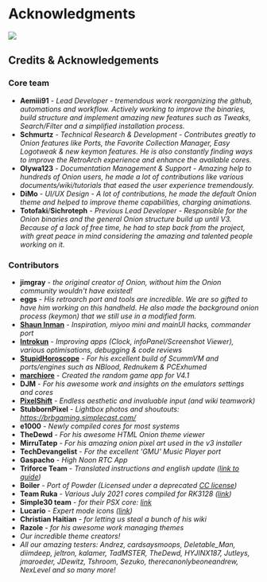 # Acknowledgments

![](https://user-images.githubusercontent.com/98862735/179129117-5343b6d6-f4c7-4ae2-8ceb-a93aae65a90f.png)

## Credits & Acknowledgements

### Core team

- **Aemiii91** - *Lead Developer - tremendous work reorganizing the github, automations and workflow. Actively working to improve the binaries, build structure and implement amazing new features such as Tweaks, Search/Filter and a simplified installation process.*
- **Schmurtz** - *Technical Research & Development - Contributes greatly to Onion features like Ports, the Favorite Collection Manager, Easy Logotweak & new keymon features. He is also constantly finding ways to improve the RetroArch experience and enhance the available cores.*
- **Olywa123** - *Documentation Management & Support - Amazing help to hundreds of Onion users, he made a lot of contributions like various documents/wiki/tutorials that eased the user experience tremendously.*
- **DiMo** - *UI/UX Design - A lot of contributions, he made the default Onion theme and helped to improve theme capabilities, charging animations.*
- **Totofaki**/**Sichroteph** - *Previous Lead Developer - Responsible for the Onion binaries and the general Onion structure build up until V3. Because of a lack of free time, he had to step back from the project, with great peace in mind considering the amazing and talented people working on it.*

### Contributors
- **jimgray** - *the original creator of Onion, without him the Onion community wouldn't have existed!*
- **eggs** - *His retroarch port and tools are incredible. We are so gifted to have him working on this handheld. He also made the background onion process (keymon) that we still use in a modified form.*
- **[Shaun Inman](http://shauninman.com/)** - *Inspiration, miyoo mini and mainUI hacks, commander port*
- **[Introkun](https://github.com/introkun)** - *Improving apps (Clock, infoPanel/Screenshot Viewer), various optimisations, debugging & code reviews*
- **[StupidHoroscope](https://github.com/StupidHoroscope)** - *For his excellent build of ScummVM and ports/engines such as NBlood, Rednukem & PCExhumed*
- **[marchiore](https://github.com/marchiore)** - *Created the random game app for V4.1*
- **DJM** - *For his awesome work and insights on the emulators settings and cores*
- **[PixelShift](https://discord.com/users/725161245048832003)** - *Endless aesthetic and invaluable input (and wiki teamwork)*
- **StubbornPixel** - *Lightbox photos and shoutouts: https://brbgaming.simplecast.com/*
- **e1000** - *Newly compiled cores for most systems*
- **TheDewd** - *For his awesome HTML Onion theme viewer*
- **MirruTatep** - *For his amazing onion pixel art used in the v3 installer*
- **TechDevangelist** - *For the excellent 'GMU' Music Player port*
- **Gaspacho** - *High Noon RTC App*
- **Triforce Team** - *Translated instructions and english update ([link to guide](https://github.com/TriForceX/MiyooCFW/wiki/Miyoo-Mini#firmware-update-guide))*
- **Boiler** - *Port of Powder (Licensed under a deprecated [CC license](https://creativecommons.org/licenses/sampling+/1.0/))*
- **Team Ruka** - *Various July 2021 cores compiled for RK3128 ([link](https://github.com/Ruka-CFW/rk3128-cfw))*
- **Simple30 team** - *for their PSX core: [link](https://retrogamecorps.com/2021/02/13/introducing-simple30-an-optimized-pocketgo-s30-firmware/#BIOS)*
- **Lucario** - *Expert mode icons ([link](https://github.com/DogWav3/Lucario_libretro_Miyoo_icons))*
- **Christian Haitian** - *for letting us steal a bunch of his wiki*
- **Razole** - *for his awesome work managing themes*
- *Our incredible theme creators!*
- *All our amazing testers: Andrez, cardsaysmoops, Deletable_Man, diimdeep, jeltron, kalamer, TadMSTER, TheDewd, HYJINX187, Jutleys, jmaroeder, JDewitz, Tshroom, Sezuko, therecanonlybeoneandrew, NexLevel and so many more!*
